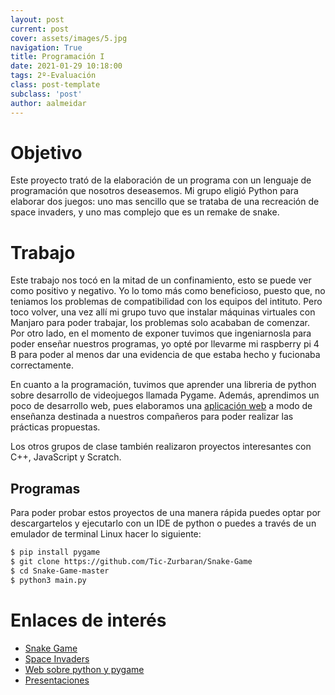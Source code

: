 ```yaml
---
layout: post
current: post
cover: assets/images/5.jpg
navigation: True
title: Programación I
date: 2021-01-29 10:18:00
tags: 2º-Evaluación
class: post-template
subclass: 'post'
author: aalmeidar
---
```

# Objetivo
Este proyecto trató de la elaboración de un programa con un lenguaje de programación que nosotros deseasemos. Mi grupo eligió Python para elaborar dos juegos: uno mas sencillo que se trataba de una recreación de space invaders, y uno mas complejo que es un remake de snake. 

# Trabajo 

Este trabajo nos tocó en la mitad de un confinamiento, esto se puede ver como positivo y negativo. Yo lo tomo más como beneficioso, puesto que, no teniamos los problemas de compatibilidad con los equipos del intituto. Pero toco volver, una vez allí mi grupo tuvo que instalar máquinas virtuales con Manjaro para poder trabajar, los problemas solo acababan de comenzar. Por otro lado, en el momento de exponer tuvimos que ingeniarnosla para poder enseñar nuestros programas, yo opté por llevarme mi raspberry pi 4 B para poder al menos dar una evidencia de que estaba hecho y fucionaba correctamente.

En cuanto a la programación, tuvimos que aprender una libreria de python sobre desarrollo de videojuegos llamada Pygame. Además, aprendimos un poco de desarrollo web, pues elaboramos una [aplicación web](https://tic-zurbaran.github.io) a modo de enseñanza destinada a nuestros compañeros para poder realizar las prácticas propuestas.

Los otros grupos de clase también realizaron proyectos interesantes con C++, JavaScript y Scratch.

## Programas

Para poder probar estos proyectos de una manera rápida puedes optar por descargartelos y ejecutarlo con un IDE de python o puedes a través de un emulador de terminal Linux hacer lo siguiente:

```bash
$ pip install pygame
$ git clone https://github.com/Tic-Zurbaran/Snake-Game
$ cd Snake-Game-master
$ python3 main.py

```

# Enlaces de interés

- [Snake Game](https://github.com/Tic-Zurbaran/Snake-Game)
- [Space Invaders](https://github.com/Tic-Zurbaran/EjemploPresentacion)
- [Web sobre python y pygame](tic-zurbaran.github.io)
- [Presentaciones](https://fernandosax.wordpress.com/2021/02/17/programacion-diferentes-lenguajes-2o-bach-tic/)
